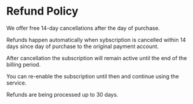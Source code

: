 # Refund Policy

We offer free 14-day cancellations after the day of purchase.

Refunds happen automatically when sybscription is cancelled within 14 days since day of purchase to the original payment account.

After cancellation the subscription will remain active until the end of the billing period.

You can re-enable the subscription until then and continue using the service.

Refunds are being processed up to 30 days.
